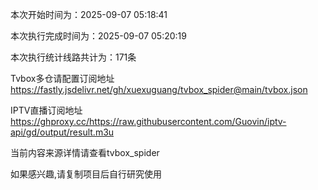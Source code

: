 
本次开始时间为：2025-09-07 05:18:41

本次执行完成时间为：2025-09-07 05:20:19

本次执行统计线路共计为：171条

Tvbox多仓请配置订阅地址 https://fastly.jsdelivr.net/gh/xuexuguang/tvbox_spider@main/tvbox.json

IPTV直播订阅地址 https://ghproxy.cc/https://raw.githubusercontent.com/Guovin/iptv-api/gd/output/result.m3u

当前内容来源详情请查看tvbox_spider

如果感兴趣,请复制项目后自行研究使用
